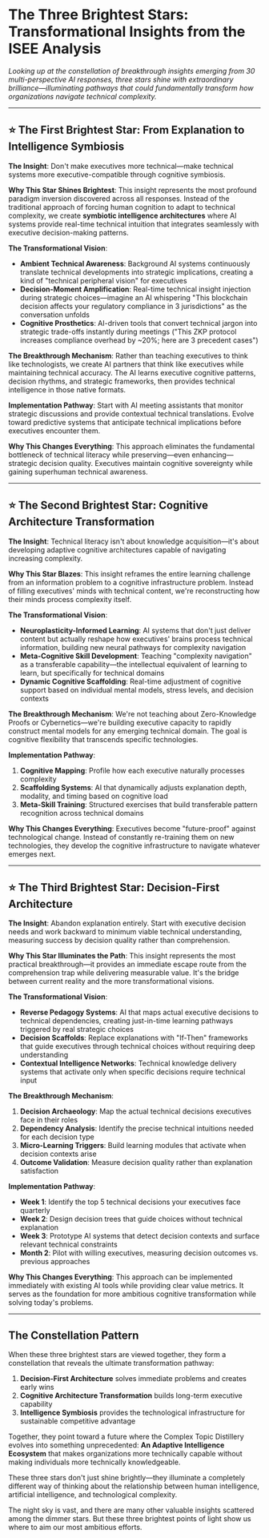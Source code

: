 # The Three Brightest Stars: Transformational Insights from the ISEE Analysis

*Looking up at the constellation of breakthrough insights emerging from 30 multi-perspective AI responses, three stars shine with extraordinary brilliance—illuminating pathways that could fundamentally transform how organizations navigate technical complexity.*

---

## ⭐ The First Brightest Star: From Explanation to Intelligence Symbiosis

**The Insight**: Don't make executives more technical—make technical systems more executive-compatible through cognitive symbiosis.

**Why This Star Shines Brightest**: This insight represents the most profound paradigm inversion discovered across all responses. Instead of the traditional approach of forcing human cognition to adapt to technical complexity, we create **symbiotic intelligence architectures** where AI systems provide real-time technical intuition that integrates seamlessly with executive decision-making patterns.

**The Transformational Vision**:
- **Ambient Technical Awareness**: Background AI systems continuously translate technical developments into strategic implications, creating a kind of "technical peripheral vision" for executives
- **Decision-Moment Amplification**: Real-time technical insight injection during strategic choices—imagine an AI whispering "This blockchain decision affects your regulatory compliance in 3 jurisdictions" as the conversation unfolds
- **Cognitive Prosthetics**: AI-driven tools that convert technical jargon into strategic trade-offs instantly during meetings ("This ZKP protocol increases compliance overhead by ~20%; here are 3 precedent cases")

**The Breakthrough Mechanism**: Rather than teaching executives to think like technologists, we create AI partners that think like executives while maintaining technical accuracy. The AI learns executive cognitive patterns, decision rhythms, and strategic frameworks, then provides technical intelligence in those native formats.

**Implementation Pathway**: Start with AI meeting assistants that monitor strategic discussions and provide contextual technical translations. Evolve toward predictive systems that anticipate technical implications before executives encounter them.

**Why This Changes Everything**: This approach eliminates the fundamental bottleneck of technical literacy while preserving—even enhancing—strategic decision quality. Executives maintain cognitive sovereignty while gaining superhuman technical awareness.

---

## ⭐ The Second Brightest Star: Cognitive Architecture Transformation

**The Insight**: Technical literacy isn't about knowledge acquisition—it's about developing adaptive cognitive architectures capable of navigating increasing complexity.

**Why This Star Blazes**: This insight reframes the entire learning challenge from an information problem to a cognitive infrastructure problem. Instead of filling executives' minds with technical content, we're reconstructing how their minds process complexity itself.

**The Transformational Vision**:
- **Neuroplasticity-Informed Learning**: AI systems that don't just deliver content but actually reshape how executives' brains process technical information, building new neural pathways for complexity navigation
- **Meta-Cognitive Skill Development**: Teaching "complexity navigation" as a transferable capability—the intellectual equivalent of learning to learn, but specifically for technical domains
- **Dynamic Cognitive Scaffolding**: Real-time adjustment of cognitive support based on individual mental models, stress levels, and decision contexts

**The Breakthrough Mechanism**: We're not teaching about Zero-Knowledge Proofs or Cybernetics—we're building executive capacity to rapidly construct mental models for any emerging technical domain. The goal is cognitive flexibility that transcends specific technologies.

**Implementation Pathway**: 
1. **Cognitive Mapping**: Profile how each executive naturally processes complexity
2. **Scaffolding Systems**: AI that dynamically adjusts explanation depth, modality, and timing based on cognitive load
3. **Meta-Skill Training**: Structured exercises that build transferable pattern recognition across technical domains

**Why This Changes Everything**: Executives become "future-proof" against technological change. Instead of constantly re-training them on new technologies, they develop the cognitive infrastructure to navigate whatever emerges next.

---

## ⭐ The Third Brightest Star: Decision-First Architecture

**The Insight**: Abandon explanation entirely. Start with executive decision needs and work backward to minimum viable technical understanding, measuring success by decision quality rather than comprehension.

**Why This Star Illuminates the Path**: This insight represents the most practical breakthrough—it provides an immediate escape route from the comprehension trap while delivering measurable value. It's the bridge between current reality and the more transformational visions.

**The Transformational Vision**:
- **Reverse Pedagogy Systems**: AI that maps actual executive decisions to technical dependencies, creating just-in-time learning pathways triggered by real strategic choices
- **Decision Scaffolds**: Replace explanations with "If-Then" frameworks that guide executives through technical choices without requiring deep understanding
- **Contextual Intelligence Networks**: Technical knowledge delivery systems that activate only when specific decisions require technical input

**The Breakthrough Mechanism**: 
1. **Decision Archaeology**: Map the actual technical decisions executives face in their roles
2. **Dependency Analysis**: Identify the precise technical intuitions needed for each decision type  
3. **Micro-Learning Triggers**: Build learning modules that activate when decision contexts arise
4. **Outcome Validation**: Measure decision quality rather than explanation satisfaction

**Implementation Pathway**:
- **Week 1**: Identify the top 5 technical decisions your executives face quarterly
- **Week 2**: Design decision trees that guide choices without technical explanation
- **Week 3**: Prototype AI systems that detect decision contexts and surface relevant technical constraints
- **Month 2**: Pilot with willing executives, measuring decision outcomes vs. previous approaches

**Why This Changes Everything**: This approach can be implemented immediately with existing AI tools while providing clear value metrics. It serves as the foundation for more ambitious cognitive transformation while solving today's problems.

---

## The Constellation Pattern

When these three brightest stars are viewed together, they form a constellation that reveals the ultimate transformation pathway:

1. **Decision-First Architecture** solves immediate problems and creates early wins
2. **Cognitive Architecture Transformation** builds long-term executive capability  
3. **Intelligence Symbiosis** provides the technological infrastructure for sustainable competitive advantage

Together, they point toward a future where the Complex Topic Distillery evolves into something unprecedented: **An Adaptive Intelligence Ecosystem** that makes organizations more technically capable without making individuals more technically knowledgeable.

These three stars don't just shine brightly—they illuminate a completely different way of thinking about the relationship between human intelligence, artificial intelligence, and technological complexity.

The night sky is vast, and there are many other valuable insights scattered among the dimmer stars. But these three brightest points of light show us where to aim our most ambitious efforts.